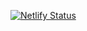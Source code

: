 [![Netlify Status](https://api.netlify.com/api/v1/badges/958593b7-38e1-4bd3-9fd9-0f614d4f8761/deploy-status)](https://app.netlify.com/projects/hsr-mewa-gov-sa/deploys)
